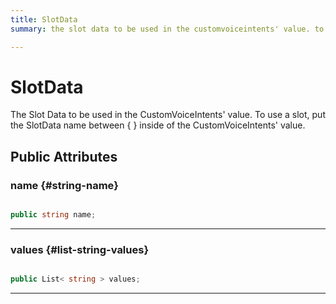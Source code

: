 ```yaml
---
title: SlotData
summary: the slot data to be used in the customvoiceintents' value. to use a slot, put the slotdata name between { } inside of the customvoiceintents' value. 

---
```


# SlotData




The Slot Data to be used in the CustomVoiceIntents' value. To use a slot, put the SlotData name between { } inside of the CustomVoiceIntents' value.   





## Public Attributes

### name {#string-name}

```csharp

public string name;

```






-----------

### values {#list-string-values}

```csharp

public List< string > values;

```






-----------

